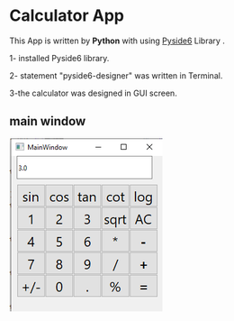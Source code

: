 # Calculator App
This App is written by **Python** with using [Pyside6](https://doc.qt.io/qtforpython-6/quickstart.html) Library .

1- installed Pyside6 library.

2- statement "pyside6-designer" was written in Terminal.

3-the calculator was designed in GUI screen.


## main window

![Untitled](Untitled.png)

